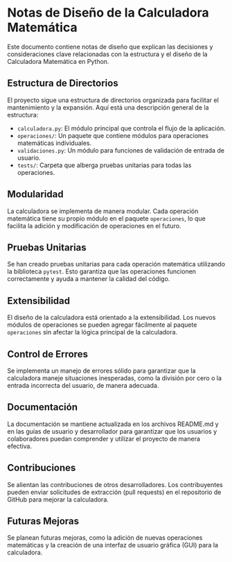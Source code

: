 # Notas de Diseño de la Calculadora Matemática

Este documento contiene notas de diseño que explican las decisiones y consideraciones clave relacionadas con la estructura y el diseño de la Calculadora Matemática en Python.

## Estructura de Directorios

El proyecto sigue una estructura de directorios organizada para facilitar el mantenimiento y la expansión. Aquí está una descripción general de la estructura:

- `calculadora.py`: El módulo principal que controla el flujo de la aplicación.
- `operaciones/`: Un paquete que contiene módulos para operaciones matemáticas individuales.
- `validaciones.py`: Un módulo para funciones de validación de entrada de usuario.
- `tests/`: Carpeta que alberga pruebas unitarias para todas las operaciones.

## Modularidad

La calculadora se implementa de manera modular. Cada operación matemática tiene su propio módulo en el paquete `operaciones`, lo que facilita la adición y modificación de operaciones en el futuro.

## Pruebas Unitarias

Se han creado pruebas unitarias para cada operación matemática utilizando la biblioteca `pytest`. Esto garantiza que las operaciones funcionen correctamente y ayuda a mantener la calidad del código.

## Extensibilidad

El diseño de la calculadora está orientado a la extensibilidad. Los nuevos módulos de operaciones se pueden agregar fácilmente al paquete `operaciones` sin afectar la lógica principal de la calculadora.

## Control de Errores

Se implementa un manejo de errores sólido para garantizar que la calculadora maneje situaciones inesperadas, como la división por cero o la entrada incorrecta del usuario, de manera adecuada.

## Documentación

La documentación se mantiene actualizada en los archivos README.md y en las guías de usuario y desarrollador para garantizar que los usuarios y colaboradores puedan comprender y utilizar el proyecto de manera efectiva.

## Contribuciones

Se alientan las contribuciones de otros desarrolladores. Los contribuyentes pueden enviar solicitudes de extracción (pull requests) en el repositorio de GitHub para mejorar la calculadora.

## Futuras Mejoras

Se planean futuras mejoras, como la adición de nuevas operaciones matemáticas y la creación de una interfaz de usuario gráfica (GUI) para la calculadora.